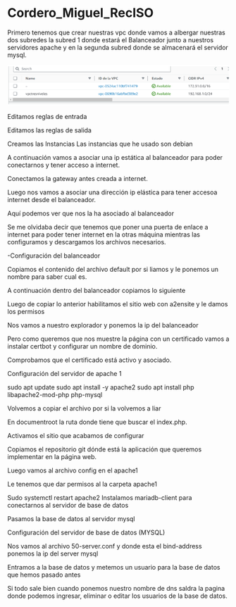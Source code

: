 # Cordero_Miguel_RecISO

Primero tenemos que crear nuestras vpc donde vamos a albergar nuestras dos subredes la subred 1 donde estará el Balanceador junto a nuestros servidores apache y en la segunda subred donde se almacenará el servidor mysql.

![](FOTOS/1.png)




Editamos reglas de entrada


Editamos las reglas de salida


Creamos las Instancias 
Las instancias que he usado son debian 





A continuación vamos a asociar una ip estática al balanceador para poder conectarnos y tener acceso a internet.



Conectamos la gateway antes creada a internet.


Luego nos vamos a asociar una dirección ip elástica para tener accesoa internet desde el balanceador.


Aquí podemos ver que nos la ha asociado al balanceador



Se me olvidaba decir que tenemos que poner una puerta de enlace a internet para poder tener internet en la otras máquina mientras las configuramos y descargamos los archivos necesarios.


-Configuración del balanceador

Copiamos el contenido del archivo default por si liamos y le ponemos un nombre para saber cual es.




A continuación dentro del balanceador copiamos lo siguiente



Luego de copiar lo anterior habilitamos el sitio web con a2ensite y le damos los permisos

Nos vamos a nuestro explorador y  ponemos la ip del balanceador



Pero como queremos que nos muestre la página con un certificado vamos a instalar certbot y configurar un nombre de dominio.




Comprobamos que el certificado está activo y asociado.


Configuración del servidor de apache 1

sudo apt update
sudo apt install -y apache2
sudo apt install php libapache2-mod-php php-mysql

Volvemos a copiar el archivo por si la volvemos a liar

En documentroot la ruta donde tiene que buscar el index.php.



Activamos el sitio que acabamos de configurar



Copiamos el repositorio git dónde está la aplicación que queremos implementar en la página web.







Luego vamos al archivo config en el apache1


Le tenemos que dar permisos al la carpeta apache1



Sudo systemctl restart apache2
Instalamos mariadb-client para conectarnos al servidor de base de datos

Pasamos la base de datos al servidor mysql

Configuración del servidor de base de datos (MYSQL)

Nos vamos al archivo 50-server.conf y donde esta el bind-address ponemos la ip del server mysql

Entramos a la base de datos y metemos un usuario para la base de datos que hemos pasado antes





Si todo sale bien cuando ponemos nuestro nombre de dns saldra la pagina donde podemos ingresar, eliminar o editar los usuarios de la base de datos.

